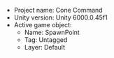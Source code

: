 <!-- UNITY CODE ASSIST INSTRUCTIONS START -->
- Project name: Cone Command
- Unity version: Unity 6000.0.45f1
- Active game object:
  - Name: SpawnPoint
  - Tag: Untagged
  - Layer: Default
<!-- UNITY CODE ASSIST INSTRUCTIONS END -->
